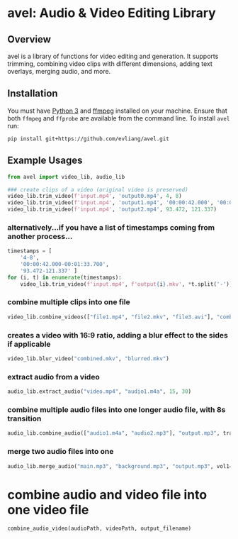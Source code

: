 # avel: Audio & Video Editing Library

## Overview

avel is a library of functions for video editing and generation. It supports trimming, combining video clips with different dimensions, adding text overlays, merging audio, and more. 

## Installation

You must have [Python 3](https://www.python.org/downloads/) and [ffmpeg](https://ffmpeg.org/download.html) installed on your machine. Ensure that both `ffmpeg` and `ffprobe` are available from the command line.
To install `avel` run:

```
pip install git+https://github.com/evliang/avel.git
```

## Example Usages

```Python
from avel import video_lib, audio_lib
```

```Python
### create clips of a video (original video is preserved)
video_lib.trim_video(f'input.mp4', 'output0.mp4', 4, 8)
video_lib.trim_video(f'input.mp4', 'output1.mp4', '00:00:42.000', '00:01:33.700')
video_lib.trim_video(f'input.mp4', 'output2.mp4', 93.472, 121.337)
```

### alternatively...if you have a list of timestamps coming from another process...
```Python
timestamps = [
    '4-8',
    '00:00:42.000-00:01:33.700',
    '93.472-121.337' ]
for (i, t) in enumerate(timestamps):
    video_lib.trim_video(f'input.mp4', f'output{i}.mkv', *t.split('-'))
```

### combine multiple clips into one file
```Python
video_lib.combine_videos(["file1.mp4", "file2.mkv", "file3.avi"], "combined.mkv")
```

### creates a video with 16:9 ratio, adding a blur effect to the sides if applicable
```Python
video_lib.blur_video("combined.mkv", "blurred.mkv")
```

### extract audio from a video
```Python
audio_lib.extract_audio("video.mp4", "audio1.m4a", 15, 30)
```

### combine multiple audio files into one longer audio file, with 8s transition
```Python
audio_lib.combine_audio(["audio1.m4a", "audio2.mp3"], "output.mp3", transition_time=8)
```

### merge two audio files into one
```Python
audio_lib.merge_audio("main.mp3", "background.mp3", "output.mp3", vol1=1.0, vol2=0.4)
```

# combine audio and video file into one video file
```Python
combine_audio_video(audioPath, videoPath, output_filename)
```
